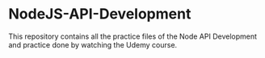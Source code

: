 # NodeJS-API-Development
This repository contains all the practice files of the Node API Development and practice done by watching the Udemy course.
